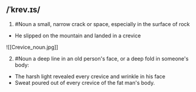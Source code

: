 ## /ˈkrev.ɪs/
1. #Noun
a small, narrow crack or space, especially in the surface of rock

- He slipped on the mountain and landed in a crevice

![[Crevice_noun.jpg]]

2. #Noun
a deep line in an old person's face, or a deep fold in someone's body:

- The harsh light revealed every crevice and wrinkle in his face
- Sweat poured out of every crevice of the fat man's body.